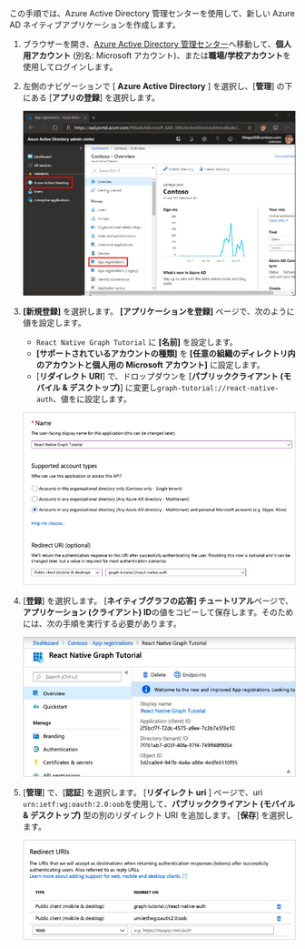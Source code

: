 <!-- markdownlint-disable MD002 MD041 -->

この手順では、Azure Active Directory 管理センターを使用して、新しい Azure AD ネイティブアプリケーションを作成します。

1. ブラウザーを開き、[Azure Active Directory 管理センター](https://aad.portal.azure.com)へ移動して、**個人用アカウント** (別名: Microsoft アカウント)、または**職場/学校アカウント**を使用してログインします。

1. 左側のナビゲーションで [ **Azure Active Directory** ] を選択し、[**管理**] の下にある [**アプリの登録**] を選択します。

    ![アプリの登録のスクリーンショット ](./images/aad-portal-app-registrations.png)

1. **[新規登録]** を選択します。 **[アプリケーションを登録]** ページで、次のように値を設定します。

    - `React Native Graph Tutorial` に **[名前]** を設定します。
    - **[サポートされているアカウントの種類]** を **[任意の組織のディレクトリ内のアカウントと個人用の Microsoft アカウント]** に設定します。
    - [**リダイレクト URI**] で、ドロップダウンを [**パブリッククライアント (モバイル & デスクトップ)**] に変更し`graph-tutorial://react-native-auth`、値をに設定します。

    ![[アプリケーションの登録] ページのスクリーンショット](./images/aad-register-an-app.png)

1. [**登録**] を選択します。 [**ネイティブグラフの応答] チュートリアル**ページで、**アプリケーション (クライアント) ID**の値をコピーして保存します。そのためには、次の手順を実行する必要があります。

    ![新しいアプリの登録のアプリケーション ID のスクリーンショット](./images/aad-application-id.png)

1. [**管理**] で、[**認証**] を選択します。 [**リダイレクト uri** ] ページで、uri `urn:ietf:wg:oauth:2.0:oob`を使用して、**パブリッククライアント (モバイル & デスクトップ)** 型の別のリダイレクト URI を追加します。 [**保存**] を選択します。

    ![リダイレクト Uri ページのスクリーンショット](./images/aad-redirect-uris.png)
